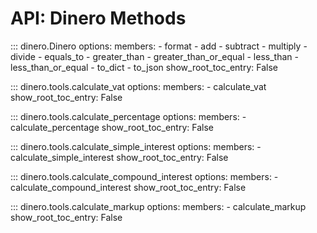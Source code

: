 # API: Dinero Methods

::: dinero.Dinero
    options:
        members:
            - format
            - add
            - subtract
            - multiply
            - divide
            - equals_to
            - greater_than
            - greater_than_or_equal
            - less_than
            - less_than_or_equal
            - to_dict
            - to_json
        show_root_toc_entry: False

::: dinero.tools.calculate_vat
    options:
        members:
            - calculate_vat
        show_root_toc_entry: False

::: dinero.tools.calculate_percentage
    options:
        members:
            - calculate_percentage
        show_root_toc_entry: False

::: dinero.tools.calculate_simple_interest
    options:
        members:
            - calculate_simple_interest
        show_root_toc_entry: False

::: dinero.tools.calculate_compound_interest
    options:
        members:
            - calculate_compound_interest
        show_root_toc_entry: False

::: dinero.tools.calculate_markup
    options:
        members:
            - calculate_markup
        show_root_toc_entry: False